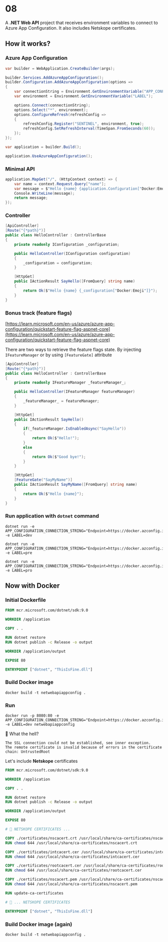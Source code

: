 # 08

A **.NET Web API** project that receives environment variables to connect to Azure App Configuration. It also includes Netskope certificates.

## How it works?

### Azure App Configuration

```csharp
var builder = WebApplication.CreateBuilder(args);

builder.Services.AddAzureAppConfiguration();
builder.Configuration.AddAzureAppConfiguration(options =>
{
    var connectionString = Environment.GetEnvironmentVariable("APP_CONFIGURATION_CONNECTION_STRING");
    var environment = Environment.GetEnvironmentVariable("LABEL");

    options.Connect(connectionString);
    options.Select("*", environment);
    options.ConfigureRefresh(refreshConfig =>
    {
        refreshConfig.Register("SENTINEL", environment, true);
        refreshConfig.SetRefreshInterval(TimeSpan.FromSeconds(60));
    });
});
```

```csharp
var application = builder.Build();

application.UseAzureAppConfiguration();
```

### Minimal API
```csharp
application.MapGet("/", (HttpContext context) => {
    var name = context.Request.Query["name"];
    var message = $"Hello {name} {application.Configuration["Docker:Emoji"]}";
    Console.WriteLine(message);
    return message;
});
```

### Controller
```csharp
[ApiController]
[Route("{*path}")]
public class HelloController : ControllerBase
{
    private readonly IConfiguration _configuration;

    public HelloController(IConfiguration configuration)
    {
        _configuration = configuration;
    }

    [HttpGet]
    public IActionResult SayHello([FromQuery] string name)
    {
        return Ok($"Hello {name} {_configuration["Docker:Emoji"]}");
    }
}
```

### Bonus track (feature flags)

[https://learn.microsoft.com/en-us/azure/azure-app-configuration/quickstart-feature-flag-aspnet-core](https://learn.microsoft.com/en-us/azure/azure-app-configuration/quickstart-feature-flag-aspnet-core)

There are two ways to retrieve the feature flags state. By injecting `IFeatureManager` or by using `[FeatureGate]` attribute

```csharp
[ApiController]
[Route("{*path}")]
public class HelloController : ControllerBase
{
    private readonly IFeatureManager _featureManager_;

    public HelloController(IFeatureManager featureManager)
    {
        _featureManager_ = featureManager;
    }

    [HttpGet]
    public IActionResult SayHello()
    {
        if(_featureManager.IsEnabledAsync("SayHello"))
        {
            return Ok($"Hello!");
        }
        else 
        {
            return Ok($"Good bye!");
        }
    }

    [HttpGet]
    [FeatureGate("SayMyName")]
    public IActionResult SayMyName([FromQuery] string name)
    {
        return Ok($"Hello {name}");
    }
}
```

### Run application with `dotnet` command

```shell
dotnet run -e APP_CONFIGURATION_CONNECTION_STRING="Endpoint=https://docker.azconfig.io;Id=oPOj;Secret=7qmmlMKKrrGQNlj4O59jKNSjwIlQGgSB5pM3NinsavvuQVT3sDcGJQQJ99BBACR0EKYVCKRiAAABAZAC3EoI" -e LABEL=dev
```

```shell
dotnet run -e APP_CONFIGURATION_CONNECTION_STRING="Endpoint=https://docker.azconfig.io;Id=oPOj;Secret=7qmmlMKKrrGQNlj4O59jKNSjwIlQGgSB5pM3NinsavvuQVT3sDcGJQQJ99BBACR0EKYVCKRiAAABAZAC3EoI" -e LABEL=pre
```

```shell
dotnet run -e APP_CONFIGURATION_CONNECTION_STRING="Endpoint=https://docker.azconfig.io;Id=oPOj;Secret=7qmmlMKKrrGQNlj4O59jKNSjwIlQGgSB5pM3NinsavvuQVT3sDcGJQQJ99BBACR0EKYVCKRiAAABAZAC3EoI" -e LABEL=pro
```

## Now with Docker

### Initial Dockerfile

```dockerfile
FROM mcr.microsoft.com/dotnet/sdk:9.0

WORKDIR /application

COPY . .

RUN dotnet restore
RUN dotnet publish -c Release -o output

WORKDIR /application/output

EXPOSE 80

ENTRYPOINT ["dotnet", "ThisIsFine.dll"]
```

### Build Docker image

```shell
docker build -t netwebapiappconfig .
```

### Run 

```shell
docker run -p 8080:80 -e APP_CONFIGURATION_CONNECTION_STRING="Endpoint=https://docker.azconfig.io;Id=oPOj;Secret=7qmmlMKKrrGQNlj4O59jKNSjwIlQGgSB5pM3NinsavvuQVT3sDcGJQQJ99BBACR0EKYVCKRiAAABAZAC3EoI" -e LABEL=dev netwebapiappconfig
```

🚩 What the hell?

```shell
The SSL connection could not be established, see inner exception.
The remote certificate is invalid because of errors in the certificate chain: UntrustedRoot
```

Let's include **Netskope** certificates

```dockerfile
FROM mcr.microsoft.com/dotnet/sdk:9.0

WORKDIR /application

COPY . .

RUN dotnet restore
RUN dotnet publish -c Release -o output

WORKDIR /application/output

EXPOSE 80

# 🚩 NETSKOPE CERTIFICATES ...

COPY ./certificates/nscacert.crt /usr/local/share/ca-certificates/nscacert.crt
RUN chmod 644 /usr/local/share/ca-certificates/nscacert.crt

COPY ./certificates/intcacert.cer /usr/local/share/ca-certificates/intcacert.cer
RUN chmod 644 /usr/local/share/ca-certificates/intcacert.cer

COPY ./certificates/rootcacert.cer /usr/local/share/ca-certificates/rootcacert.cer
RUN chmod 644 /usr/local/share/ca-certificates/rootcacert.cer

COPY ./certificates/nscacert.pem /usr/local/share/ca-certificates/nscacert.pem
RUN chmod 644 /usr/local/share/ca-certificates/nscacert.pem

RUN update-ca-certificates

# 🚩 ... NETSKOPE CERTIFICATES

ENTRYPOINT ["dotnet", "ThisIsFine.dll"]
```

### Build Docker image (again)

```shell
docker build -t netwebapiappconfig .
```